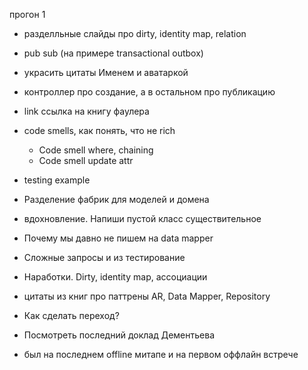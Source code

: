 
прогон 1 

- разделльные слайды про dirty, identity map, relation
- pub sub (на примере transactional outbox)
- украсить цитаты Именем и аватаркой
- контроллер про создание, а в остальном про публикацию
- link ссылка на книгу фаулера



- code smells, как понять, что не rich
  - Code smell where, chaining
  - Code smell update attr 
- testing example
- Разделение фабрик для моделей и домена
- вдохновление. Напиши пустой класс существительное 
- Почему мы давно не пишем на data mapper
- Сложные запросы и из тестирование
- Наработки. Dirty, identity map, ассоциации
- цитаты из книг про паттрены AR, Data Mapper, Repository
- Как сделать переход?
- Посмотреть последний доклад Дементьева 
- был на последнем offline митапе и на первом оффлайн встрече

